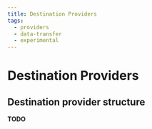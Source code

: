 ```yaml
---
title: Destination Providers
tags:
  - providers
  - data-transfer
  - experimental
---
```


# Destination Providers

## Destination provider structure

**TODO**
